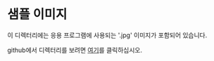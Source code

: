 ﻿# 샘플 이미지

이 디렉터리에는 응용 프로그램에 사용되는 '.jpg' 이미지가 포함되어 있습니다.

github에서 디렉터리를 보려면 [여기][githublink]를 클릭하십시오.

[githublink]: https://github.com/Azure/LearnAI-Bootcamp/tree/master/lab01.1-computer_vision/resources/sample_images